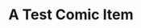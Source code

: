 ---
layout: comic
title: A Test Comic Item
hash: "000001"
slug: "1"
image: "/images/comics/8x2_comic.svg"
---